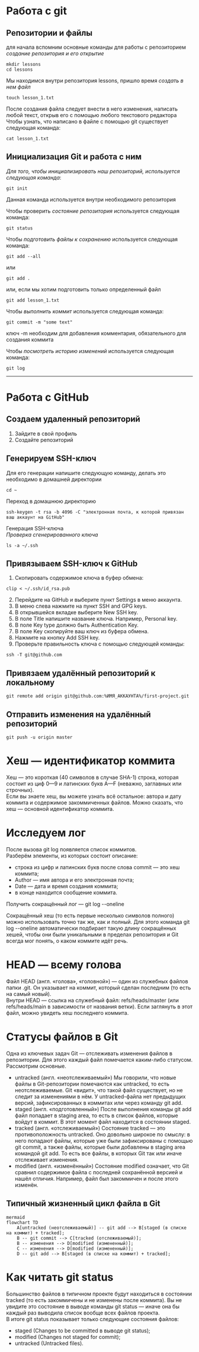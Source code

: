 # Работа с git
## Репозитории и файлы
для начала вспомним основные команды для работы с репозиторием  
_создание репозитория и его открытие_  
~~~
mkdir lessons
cd lessons
~~~

Мы находимся внутри репозитория lessons, пришло время _создать в нем файл_  
~~~
touch lesson_1.txt
~~~

После создания файла следует внести в него изменения, написать любой текст, открыв его с помощью любого текстового редактора  
Чтобы узнать, что написано в файле с помощью git существует следующая команда:
~~~
cat lesson_1.txt
~~~
## Инициализация Git и работа с ним  

_Для того, чтобы инициализировать наш репозиторий, используется следующая команда_:
~~~
git init
~~~
Данная команда используется внутри необходимого репозитория  

Чтобы проверить _состояние репозитория_ используется следующая команда:
~~~
git status
~~~

Чтобы _подготовить файлы к сохранению_ используется следующая команда:
~~~
git add --all
~~~
или
~~~
git add .
~~~
или, если мы хотим подготовить только определенный файл
~~~
git add lesson_1.txt
~~~

Чтобы _выполнить коммит_ используется следующая команда:
~~~
git commit -m "some text"
~~~
ключ -m необходим для добавления комментария, обязательного для создания коммита

Чтобы _посмотреть историю изменений_ используется следующая команда:
~~~
git log
~~~
---

# Работа с GitHub
## Создаем удаленный репозиторий
1. Зайдите в свой профиль  
2. Создайте репозиторий  
## Генерируем SSH-ключ
Для его генерации напишите следующую команду, делать это необходимо в домашней директории
~~~
cd ~
~~~
Переход в домашнюю директорию  
~~~
ssh-keygen -t rsa -b 4096 -C "электронная почта, к которой привязан ваш аккаунт на GitHub"
~~~
Генерация SSH-ключа  
_Проверка сгенерированного ключа_
~~~
ls -a ~/.ssh
~~~
## Привязываем SSH-ключ к GitHub
1. Скопировать содержимое ключа в буфер обмена:
~~~
clip < ~/.ssh/id_rsa.pub
~~~
2. Перейдите на GitHub и выберите пункт Settings в меню аккаунта.  
3. В меню слева нажмите на пункт SSH and GPG keys.  
4. В открывшейся вкладке выберите New SSH key.  
5. В поле Title напишите название ключа. Например, Personal key.  
6. В поле Key type должно быть Authentication Key.  
7. В поле Key скопируйте ваш ключ из буфера обмена.  
8. Нажмите на кнопку Add SSH key.  
9. Проверьте правильность ключа с помощью следующей команды:
~~~
ssh -T git@github.com
~~~
## Привязаем удалённый репозиторий к локальному 
~~~
git remote add origin git@github.com:%ИМЯ_АККАУНТА%/first-project.git
~~~

## Отправить изменения на удалённый репозиторий
~~~
git push -u origin master
~~~
# Хеш — идентификатор коммита
Хеш — это короткая (40 символов в случае SHA-1) строка, которая состоит из циф 0—9 и латинских букв A—F (неважно, заглавных или строчных).  
Если вы знаете хеш, вы можете узнать всё остальное: автора и дату коммита и содержимое закоммиченных файлов. Можно сказать, что хеш — основной идентификатор коммита.
# Исследуем лог
После вызова git log появляется список коммитов.  
Разберём элементы, из которых состоит описание:  
- строка из цифр и латинских букв после слова commit — это хеш коммита;  
- Author — имя автора и его электронная почта;  
- Date — дата и время создания коммита;  
- в конце находится сообщение коммита. 


Получить сокращённый лог — git log --oneline

Сокращённый хеш (то есть первые несколько символов полного) можно использовать точно так же, как и полный. Для этого команда git log --oneline автоматически подбирает такую длину сокращённых хешей, чтобы они были уникальными в пределах репозитория и Git всегда мог понять, о каком коммите идёт речь.  

# HEAD — всему голова
Файл HEAD (англ. «голова», «головной») — один из служебных файлов папки .git. Он указывает на коммит, который сделан последним (то есть на самый новый).  
Внутри HEAD — ссылка на служебный файл: refs/heads/master (или refs/heads/main в зависимости от названия ветки). Если заглянуть в этот файл, можно увидеть хеш последнего коммита.  

# Статусы файлов в Git
Одна из ключевых задач Git — отслеживать изменения файлов в репозитории. Для этого каждый файл помечается каким-либо статусом. Рассмотрим основные.  

- untracked (англ. «неотслеживаемый») Мы говорили, что новые файлы в Git-репозитории помечаются как untracked, то есть неотслеживаемые. Git «видит», что такой файл существует, но не следит за изменениями в нём. У untracked-файла нет предыдущих версий, зафиксированных в коммитах или через команду git add.  
- staged (англ. «подготовленный») После выполнения команды git add файл попадает в staging area, то есть в список файлов, которые войдут в коммит. В этот момент файл находится в состоянии staged.  
- tracked (англ. «отслеживаемый») Состояние tracked — это противоположность untracked. Оно довольно широкое по смыслу: в него попадают файлы, которые уже были зафиксированы с помощью git commit, а также файлы, которые были добавлены в staging area командой git add. То есть все файлы, в которых Git так или иначе отслеживает изменения.  
- modified (англ. «изменённый») Состояние modified означает, что Git сравнил содержимое файла с последней сохранённой версией и нашёл отличия. Например, файл был закоммичен и после этого изменён.  
## Типичный жизненный цикл файла в Git
~~~
mermaid
flowchart TD
    A[untracked (неотслеживаемый)] -- git add --> B[staged (в списке на коммит) + tracked];
    B -- git commit --> C[tracked (отслеживаемый)];
    B -- изменения --> D[modified (измененный)];
    C -- изменения --> D[modified (измененный)];
    D -- git add --> B[staged (в списке на коммит) + tracked];
~~~
# Как читать git status
Большинство файлов в типичном проекте будут находиться в состоянии tracked (то есть закоммичены и не изменены после коммита). Вы не увидите это состояние в выводе команды git status — иначе она бы каждый раз выводила список вообще всех файлов проекта.  
В итоге git status показывает только следующие состояния файлов:  
- staged (Changes to be committed в выводе git status);  
- modified (Changes not staged for commit);  
- untracked (Untracked files).  
